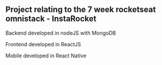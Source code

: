 ## Project relating to the 7 week rocketseat omnistack - InstaRocket

Backend developed in nodeJS with MongoDB<p>
Frontend developed in ReactJS<p> 
Mobile developed in React Native

